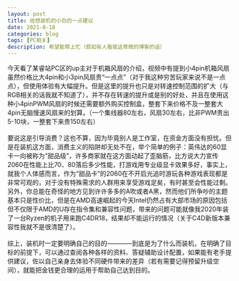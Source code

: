 ```yaml
---
layout: post
title: 给想装机的小白的一点建议
date: 2021-8-18
categories: blog
tags: [PC相关]
description: 希望能帮上忙（假如有人看我这卑微的博客的话）
---
```

<article>
    今天看了某睿站PC区的up主对于机箱风扇的介绍，视频中有提到小4pin机箱风扇虽然价格比大4pin和小3pin风扇贵“一点点”（对于我这种穷苦玩家来说不是一点点），但使用体验有大幅提升。但是这里的提升也只是对转速控制范围的扩大（与RGB相关的话我就不知道了），并不存在转速的提升或是别的好处，并且在使用这种小4pinPWM风扇的时候还需要额外购买控制盒，整套下来价格不及一整套大4pin无脑慢速风扇来的划算。（一个集线器80左右，风扇30左右，比非PWM贵出5-10块，一整套下来贵150左右）<br/><br/>
    要说这是引导消费？这也不算，因为毕竟别人是工作室，在资金方面没有担忧。但是在装机这方面，消费主义的陷阱却无处不在，举个简单的例子：英伟达的60显卡一向被称为“甜品级”，许多商家就在这方面动起了歪脑筋，比方说大力宣传2060在性能上比70、80落后多少性能，打游戏用专业级显卡效果多好，事实上，就我个人体感而言，作为“甜品卡”的2060在不开启光追时游玩各种游戏表现都是非常可观的，对于没有特殊需求的人群用来享受游戏足矣，有时甚至会性能过剩。另外，你总能在奇怪的地方见到许许多多的A吹或者A黑，然而他们所争吵的主题基本只是性价比，但是在AMD高速崛起的今天Intel仍然占有大部市场的原因包括但不仅限于AMD的U存在指令集和兼容性问题，带来的问题可能就像我2020年装了一台Ryzen的机子用来跑C4DR18，结果却不能运行的情况（关于C4D新版本兼容性我就不是很清楚了）。<br/><br/>
    综上，装机时一定要明确自己的目的————到底是为了什么而装机，在明确了目标的前提下，可以通过查阅各种各样的资料、答疑辅助设计配置，如果能有老手提供建议，佐以自己亲身去体验不同硬件带来的差异（若有需要记得预留升级空间），就能把金钱更合理的运用于帮助自己达到目的。
</article>